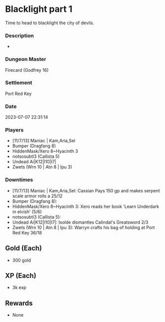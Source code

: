 # Blacklight part 1
Time to head to blacklight the city of devils.
### Description
-
### Dungeon Master
Firecard (Godfrey 16)
### Settlement
Port Red Key
### Date
2023-07-07 22:31:14
### Players
* [11/7/13] Maniac | Kam,Aria,Sel
* Bumper (Dragfang 8)
* HiddenMask/Xero 8~Hyacinth 3
* notsosubtl3 (Callista 5)
* Undead Ai|K12|I10|I7|
* Zwets (Wrn 10 | Atn 8 | Ipu 3)
### Downtimes
* [11/7/13] Maniac | Kam,Aria,Sel: Cassian Pays 150 gp and makes serpent scale armor rolls a 25/12
* Bumper (Dragfang 8): 
* HiddenMask/Xero 8~Hyacinth 3: Xero reads her book 'Learn Underdark in elvish' (5/6)
* notsosubtl3 (Callista 5): 
* Undead Ai|K12|I10|I7|: Isolde dismantles Calindal's Greatsword 2/3
* Zwets (Wrn 10 | Atn 8 | Ipu 3): Warryn crafts his bag of holding at Port Red Key 36/18
## Gold (Each)
* 300 gold
## XP (Each)
* 3k exp
## Rewards
* None